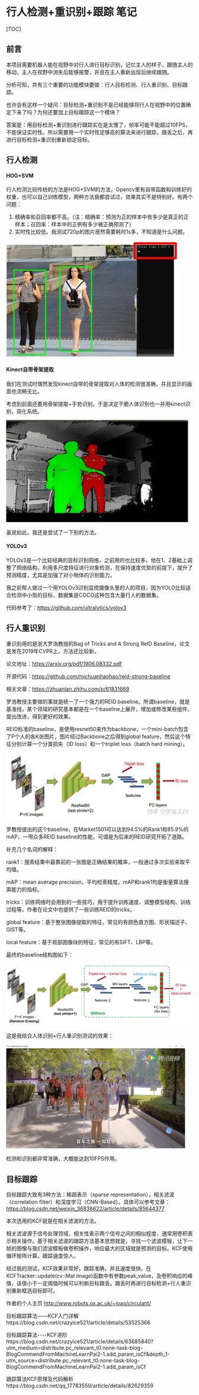 # 行人检测+重识别+跟踪 笔记

[TOC]

## 前言

本项目需要机器人能在视野中对行人进行目标识别，记忆主人的样子，跟随主人的移动，主人在视野中消失后能够报警，并且在主人重新出现后继续跟随。

分析可知，共有三个重要的功能模块要做：行人目标检测、行人重识别、目标跟踪。

也许会有这样一个疑问：目标检测+重识别不是已经能够将行人在视野中的位置确定下来了吗？为何还要加上目标跟踪这一个模块？

答案是：用目标检测+重识别进行跟踪实在是太慢了，帧率可能不能超过10FPS，不能保证实时性。所以需要用一个实时性足够高的算法来进行跟踪，跟丢之后，再进行目标检测+重识别重新锁定目标。

## 行人检测

#### HOG+SVM

行人检测比较传统的方法是HOG+SVM的方法，Opencv里有自带函数和训练好的权重，也可以自己训练模型，两种方法我都尝试过，效果其实不是特别好。有两个问题：

1. 精确率和召回率都不高。（注：精确率：预测为正的样本中有多少是真正的正样本；召回率：样本中的正例有多少被正确预测了）
2. 实时性比较低。我测试720p的图片居然需要耗时1s多，不知道是什么问题。

![image-20201026193838205](image-20201026193838205.png)

#### Kinect自带骨架提取

我们在测试时偶然发现kinect自带的骨架提取对人体的检测很准确，并且显示的画面也流畅无比。

考虑到前面还要用骨架提取+手势识别，于是决定干脆人体识别也一并用kinect识别，简化系统。

![image-20201026193759003](image-20201026193759003.png)

虽说如此，我还是尝试了一下别的方法。

#### YOLOv3

YOLOv3是一个比较经典的目标识别网络，之前用的也比较多。他在1、2基础上调整了网络结构，利用多尺度特征进行对象检测，在保持速度优势的前提下，提升了预测精度，尤其是加强了对小物体的识别能力。

我之前帮人做过一个用YOLOv3识别监控摄像头里的人的项目，因为YOLO比较适合检测中小型的目标，数据集是COCO这种包含大量行人的数据集。

代码参考了：https://github.com/ultralytics/yolov3

## 行人重识别

重识别用的是浙大罗浩教授的Bag of Tricks and A Strong ReID Baseline，论文是发在2019年CVPR上，方法还比较新。

论文地址：https://arxiv.org/pdf/1906.08332.pdf

开源代码：https://github.com/michuanhaohao/reid-strong-baseline

相关文章：https://zhuanlan.zhihu.com/p/61831669

罗浩教授主要做的事就是统一了一个强力的REID baseline。所谓baseline，就是基准线，某个领域的研究基本都是在一个baseline上展开，增加或修改某些组件，提出改进，得到更好的效果。

REID标准的baseline，是使用resnet50来作为backbone，一个mini-batch包含了P个人的各K张图片，图片经过Backbone之后得到global feature，然后这个特征分别计算一个分类损失（ID loss）和一个triplet loss（batch hard mining）。

![img](v2-10e1f9dbdb7a17beff0375cfc282e97f_720w.jpg)

罗教授提出的这个baseline，在Market1501可以达到94.5%的Rank1和85.9%的mAP，一甩众多REID baseline的性能，可谓是为后来的REID研究开拓了道路。

补充几个名词的解释：

rank1：搜索结果中最靠前的一张图是正确结果的概率，一般通过多次实验来取平均值。

mAP：mean average precision，平均检索精度。mAP和rank1均是衡量算法搜索能力的指标。

tricks：训练网络时会用到的一些技巧，用于提升训练速度、调整模型结构、训练过程等。作者在论文中也提供了一些训练REID的tricks。

global feature：基于整张图像提取的特征，常见的有颜色直方图、形状描述子、GIST等。

local feature：基于局部图像块的特征，常见的有SIFT、LBP等。

最终的baseline结构图如下：

![一个更加强力的ReID Baseline](v2-3f7196351d481a3459fa595132d7da7b_1440w.jpg)

这是我结合人体识别+行人重识别测试的效果：

<img src="image-20201026212248974.png" alt="image-20201026212248974" style="zoom: 50%;" />

检测和识别都非常准确，大概能达到10FPS作用。

## 目标跟踪

目标跟踪大致有3种方法：稀疏表示（sparse representation），相关滤波（correlation filter）和深度学习（CNN-Based）。具体可以参考文章：https://blog.csdn.net/weixin_36836622/article/details/85644377

本次选用的KCF就是在相关滤波的方法。

相关滤波源于信号处理领域，相关性表示两个信号之间的相似程度，通常用卷积表示相关操作。基于相关滤波的跟踪方法基本思想就是，寻找一个滤波模板，让下一帧的图像与我们滤波模板做卷积操作，响应最大的区域就是预测的目标。KCF使用循环矩阵计算，跟踪速度惊人。

经过我的测试，KCF效果非常好，跟踪准确，并且速度很快。在KCFTracker::update(cv::Mat image)函数中有参数peak_value，及卷积响应的峰值，该值小于一定阈值时候可以判断目标跟丢。跟丢时再进行目标检测+行人重识别重新框选目标即可。

作者的个人主页 http://www.robots.ox.ac.uk/~joao/circulant/

目标跟踪算法——KCF入门详解https://blog.csdn.net/crazyice521/article/details/53525366

目标跟踪算法----KCF进阶https://blog.csdn.net/crazyice521/article/details/63685840?utm_medium=distribute.pc_relevant_t0.none-task-blog-BlogCommendFromMachineLearnPai2-1.add_param_isCf&depth_1-utm_source=distribute.pc_relevant_t0.none-task-blog-BlogCommendFromMachineLearnPai2-1.add_param_isCf

跟踪算法KCF原理及代码解析https://blog.csdn.net/qq_17783559/article/details/82629359
